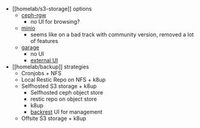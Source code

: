 - [[homelab/s3-storage]] options
	- [ceph-rgw](https://rook.github.io/docs/rook/latest-release/Storage-Configuration/Object-Storage-RGW/object-storage/)
		- no UI for browsing?
	- [minio](https://min.io/)
		- seems like on a bad track with community version, removed a lot of features
	- [garage](https://garagehq.deuxfleurs.fr/)
		- no UI
		- [external UI](https://github.com/khairul169/garage-webui)
- [[homelab/backup]] strategies
	- Cronjobs + NFS
	- Local Restic Repo on NFS + k8up
	- Selfhosted S3 storage + k8up
		- Selfhosted ceph object store
		- restic repo on object store
		- k8up
		- [backrest](https://github.com/garethgeorge/backrest) UI for management
	- Offsite S3 storage + k8up